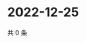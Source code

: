 # 2022-12-25

共 0 条

<!-- BEGIN WEIBO -->
<!-- 最后更新时间 Sun Dec 25 2022 07:12:43 GMT+0800 (China Standard Time) -->

<!-- END WEIBO -->
